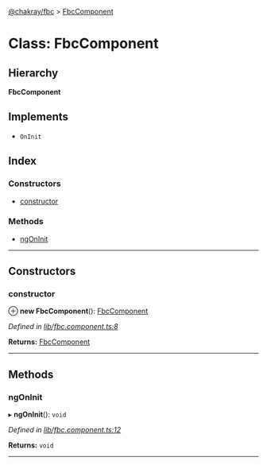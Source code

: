 [@chakray/fbc](../README.md) > [FbcComponent](../classes/fbccomponent.md)

# Class: FbcComponent

## Hierarchy

**FbcComponent**

## Implements

* `OnInit`

## Index

### Constructors

* [constructor](fbccomponent.md#constructor)

### Methods

* [ngOnInit](fbccomponent.md#ngoninit)

---

## Constructors

<a id="constructor"></a>

###  constructor

⊕ **new FbcComponent**(): [FbcComponent](fbccomponent.md)

*Defined in [lib/fbc.component.ts:8](https://github.com/chakray/rig/blob/a8c9d6c/projects/chakray/fbc/src/lib/fbc.component.ts#L8)*

**Returns:** [FbcComponent](fbccomponent.md)

___

## Methods

<a id="ngoninit"></a>

###  ngOnInit

▸ **ngOnInit**(): `void`

*Defined in [lib/fbc.component.ts:12](https://github.com/chakray/rig/blob/a8c9d6c/projects/chakray/fbc/src/lib/fbc.component.ts#L12)*

**Returns:** `void`

___


